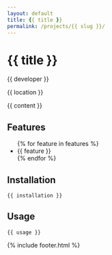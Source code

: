 ```yaml
---
layout: default
title: {{ title }}
permalink: /projects/{{ slug }}/
---
```


<div class="project-page">
  <div class="project-header">
    <h1>{{ title }}</h1>
    <div class="project-meta">
      <p class="developer-info">{{ developer }}</p>
      <p class="location">{{ location }}</p>
    </div>
  </div>

  <div class="project-content">
    {{ content }}
  </div>

  <div class="project-features">
    <h2>Features</h2>
    <ul>
      {% for feature in features %}
      <li>{{ feature }}</li>
      {% endfor %}
    </ul>
  </div>

  <div class="project-installation">
    <h2>Installation</h2>
    <pre><code>{{ installation }}</code></pre>
  </div>

  <div class="project-usage">
    <h2>Usage</h2>
    <pre><code>{{ usage }}</code></pre>
  </div>
</div>

{% include footer.html %}
